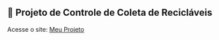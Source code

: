 ## 🌿 Projeto de Controle de Coleta de Recicláveis

Acesse o site: [Meu Projeto](http://127.0.0.1:5500/index.html)

